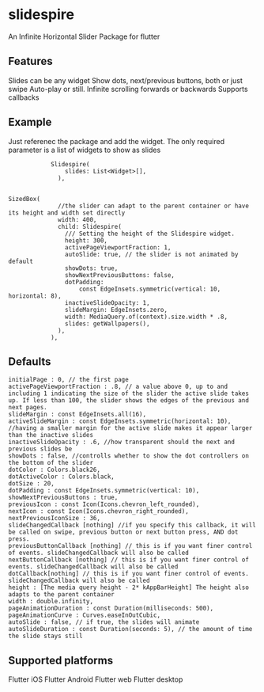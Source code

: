 # slidespire

An Infinite Horizontal Slider Package for flutter

## Features

Slides can be any widget
Show dots, next/previous buttons, both or just swipe
Auto-play or still. Infinite scrolling forwards or backwards
Supports callbacks

## Example

Just referenec the package and add the widget.
The only required parameter is a list of widgets to show as slides

                Slidespire(
                    slides: List<Widget>[],
                  ),


    SizedBox(
                  //the slider can adapt to the parent container or have its height and width set directly
                  width: 400,
                  child: Slidespire(
                    /// Setting the height of the Slidespire widget.
                    height: 300,
                    activePageViewportFraction: 1,
                    autoSlide: true, // the slider is not animated by default
                    showDots: true,
                    showNextPreviousButtons: false,
                    dotPadding:
                        const EdgeInsets.symmetric(vertical: 10, horizontal: 8),
                    inactiveSlideOpacity: 1,
                    slideMargin: EdgeInsets.zero,
                    width: MediaQuery.of(context).size.width * .8,
                    slides: getWallpapers(),
                  ),
                ),


## Defaults

    initialPage : 0, // the first page
    activePageViewportFraction : .8, // a value above 0, up to and including 1 indicating the size of the slider the active slide takes up. If less than 100, the slider shows the edges of the previous and next pages.
    slideMargin : const EdgeInsets.all(16),
    activeSlideMargin : const EdgeInsets.symmetric(horizontal: 10), //having a smaller margin for the active slide makes it appear larger than the inactive slides
    inactiveSlideOpacity : .6, //how transparent should the next and previous slides be
    showDots : false, //controlls whether to show the dot controllers on the bottom of the slider
    dotColor : Colors.black26,
    dotActiveColor : Colors.black,
    dotSize : 20,
    dotPadding : const EdgeInsets.symmetric(vertical: 10),
    showNextPreviousButtons : true,
    previousIcon : const Icon(Icons.chevron_left_rounded),
    nextIcon : const Icon(Icons.chevron_right_rounded),
    nextPreviousIconSize : 36,
    slideChangedCallback [nothing] //if you specify this callback, it will be called on swipe, previous button or next button press, AND dot press.
    previousButtonCallback [nothing] // this is if you want finer control of events. slideChangedCallback will also be called
    nextButtonCallback [nothing] // this is if you want finer control of events. slideChangedCallback will also be called
    dotCallback[nothing] // this is if you want finer control of events. slideChangedCallback will also be called
    height : [The media query height - 2* kAppBarHeight] The height also adapts to the parent container
    width : double.infinity,
    pageAnimationDuration : const Duration(milliseconds: 500),
    pageAnimationCurve : Curves.easeInOutCubic,
    autoSlide : false, // if true, the slides will animate
    autoSlideDuration : const Duration(seconds: 5), // the amount of time the slide stays still

## Supported platforms

Flutter iOS
Flutter Android
Flutter web
Flutter desktop
